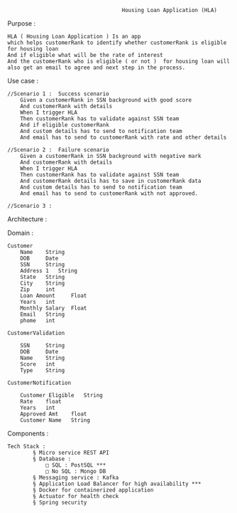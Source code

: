                                         Housing Loan Application (HLA)


Purpose :

	HLA ( Housing Loan Application ) Is an app 
	which helps customerRank to identify whether customerRank is eligible for housing loan 
	And if eligible what will be the rate of interest 
	And the customerRank who is eligible ( or not )  for housing loan will also get an email to agree and next step in the process.

Use case :

	//Scenario 1 :  Success scenario 
		Given a customerRank in SSN background with good score
		And customerRank with details
		When I trigger HLA
		Then customerRank has to validate against SSN team
		And if eligible customerRank 
		And custom details has to send to notification team
		And email has to send to customerRank with rate and other details
	
	//Scenario 2 :  Failure scenario 
		Given a customerRank in SSN background with negative mark
		And customerRank with details
		When I trigger HLA
		Then customerRank has to validate against SSN team
		And customerRank details has to save in customerRank data
		And custom details has to send to notification team
		And email has to send to customerRank with not approved.
	
	//Scenario 3 : 

Architecture :




Domain :

	Customer 
		Name 	String
		DOB 	Date
		SSN 	String
		Address 1 	String
		State 	String
		City 	String
		Zip 	int
		Loan Amount 	Float
		Years 	int
		Monthly Salary	Float
		Email	String
		phome	int
	
	CustomerValidation 
	
		SSN 	String
		DOB 	Date
		Name	String
		Score	int
		Type 	String
	
	CustomerNotification 
	
		Customer Eligible	String
		Rate	float
		Years	int
		Approved Amt	float
		Customer Name	String

Components :

	Tech Stack : 
			§ Micro service REST API 
			§ Database :
				□ SQL : PostSQL ***
				□ No SQL : Mongo DB 
			§ Messaging service : Kafka 
			§ Application Load Balancer for high availability ***
			§ Docker for containerized application 
			§ Actuator for health check 
			§ Spring security 
